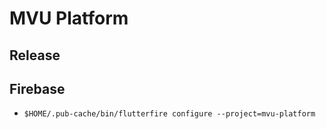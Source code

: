 # MVU Platform

## Release

## Firebase
* `$HOME/.pub-cache/bin/flutterfire configure --project=mvu-platform`
